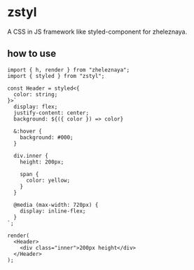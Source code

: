 # zstyl

A CSS in JS framework like styled-component for zheleznaya.

## how to use

```tsx
import { h, render } from "zheleznaya";
import { styled } from "zstyl";

const Header = styled<{
  color: string;
}>`
  display: flex;
  justify-content: center;
  background: ${({ color }) => color}

  &:hover {
    background: #000;
  }

  div.inner {
    height: 200px;
    
    span {
      color: yellow;
    }
  }
  
  @media (max-width: 720px) {
    display: inline-flex;
  }
`;

render(
  <Header>
    <div class="inner">200px height</div>
  </Header>
);
```
